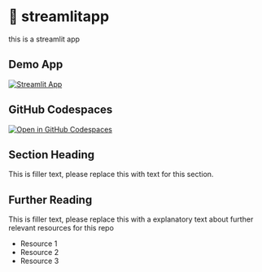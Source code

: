 # 🚀 streamlitapp
this is a streamlit app

## Demo App

[![Streamlit App](https://static.streamlit.io/badges/streamlit_badge_black_white.svg)](https://streamlitapp.streamlit.app/)

## GitHub Codespaces

[![Open in GitHub Codespaces](https://github.com/codespaces/badge.svg)](https://codespaces.new/streamlit/app-starter-kit?quickstart=1)

## Section Heading

This is filler text, please replace this with text for this section.

## Further Reading

This is filler text, please replace this with a explanatory text about further relevant resources for this repo
- Resource 1
- Resource 2
- Resource 3
